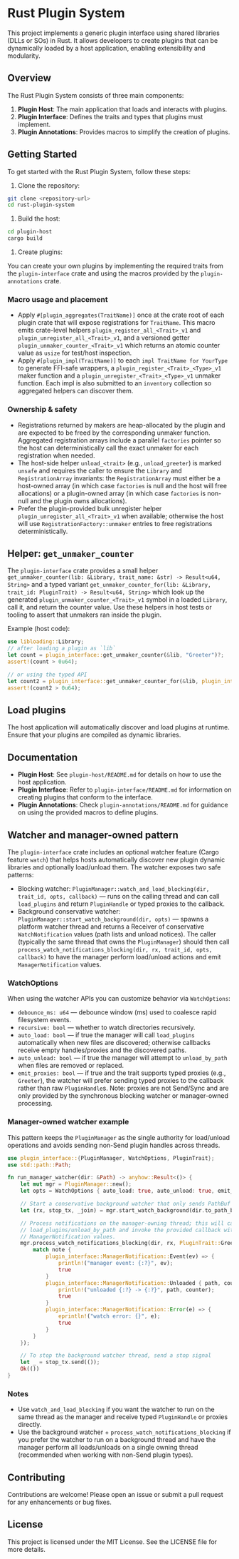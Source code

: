 # Rust Plugin System

This project implements a generic plugin interface using shared libraries (DLLs or SOs) in Rust. It allows developers to create plugins that can be dynamically loaded by a host application, enabling extensibility and modularity.

## Overview

The Rust Plugin System consists of three main components:

1. **Plugin Host**: The main application that loads and interacts with plugins.
2. **Plugin Interface**: Defines the traits and types that plugins must implement.
3. **Plugin Annotations**: Provides macros to simplify the creation of plugins.

## Getting Started

To get started with the Rust Plugin System, follow these steps:

1. Clone the repository:

```bash
git clone <repository-url>
cd rust-plugin-system
```

1. Build the host:

```bash
cd plugin-host
cargo build
```

1. Create plugins:

You can create your own plugins by implementing the required traits from the `plugin-interface` crate and using the macros provided by the `plugin-annotations` crate.

### Macro usage and placement

- Apply `#[plugin_aggregates(TraitName)]` once at the crate root of each plugin crate that will expose registrations for `TraitName`. This macro emits crate-level helpers `plugin_register_all_<Trait>_v1` and `plugin_unregister_all_<Trait>_v1`, and a versioned getter `plugin_unmaker_counter_<Trait>_v1` which returns an atomic counter value as `usize` for test/host inspection.
- Apply `#[plugin_impl(TraitName)]` to each `impl TraitName for YourType` to generate FFI-safe wrappers, a `plugin_register_<Trait>_<Type>_v1` maker function and a `plugin_unregister_<Trait>_<Type>_v1` unmaker function. Each impl is also submitted to an `inventory` collection so aggregated helpers can discover them.

### Ownership & safety

- Registrations returned by makers are heap-allocated by the plugin and are expected to be freed by the corresponding unmaker function. Aggregated registration arrays include a parallel `factories` pointer so the host can deterministically call the exact unmaker for each registration when needed.
- The host-side helper `unload_<trait>` (e.g., `unload_greeter`) is marked `unsafe` and requires the caller to ensure the `Library` and `RegistrationArray` invariants: the `RegistrationArray` must either be a host-owned array (in which case `factories` is null and the host will free allocations) or a plugin-owned array (in which case `factories` is non-null and the plugin owns allocations).
- Prefer the plugin-provided bulk unregister helper `plugin_unregister_all_<Trait>_v1` when available; otherwise the host will use `RegistrationFactory::unmaker` entries to free registrations deterministically.

## Helper: `get_unmaker_counter`

The `plugin-interface` crate provides a small helper `get_unmaker_counter(lib: &Library, trait_name: &str) -> Result<u64, String>` and a typed variant `get_unmaker_counter_for(lib: &Library, trait_id: PluginTrait) -> Result<u64, String>` which look up the generated `plugin_unmaker_counter_<Trait>_v1` symbol in a loaded `Library`, call it, and return the counter value. Use these helpers in host tests or tooling to assert that unmakers ran inside the plugin.

Example (host code):

```rust
use libloading::Library;
// after loading a plugin as `lib`
let count = plugin_interface::get_unmaker_counter(&lib, "Greeter")?;
assert!(count > 0u64);

// or using the typed API
let count2 = plugin_interface::get_unmaker_counter_for(&lib, plugin_interface::PluginTrait::Greeter)?;
assert!(count2 > 0u64);
```

## Load plugins

The host application will automatically discover and load plugins at runtime. Ensure that your plugins are compiled as dynamic libraries.

## Documentation

- **Plugin Host**: See `plugin-host/README.md` for details on how to use the host application.
- **Plugin Interface**: Refer to `plugin-interface/README.md` for information on creating plugins that conform to the interface.
- **Plugin Annotations**: Check `plugin-annotations/README.md` for guidance on using the provided macros to define plugins.

## Watcher and manager-owned pattern

The `plugin-interface` crate includes an optional watcher feature (Cargo feature `watch`) that helps hosts automatically discover new plugin dynamic libraries and optionally load/unload them. The watcher exposes two safe patterns:

- Blocking watcher: `PluginManager::watch_and_load_blocking(dir, trait_id, opts, callback)` — runs on the calling thread and can call `load_plugins` and return `PluginHandle` or typed proxies to the callback.
- Background conservative watcher: `PluginManager::start_watch_background(dir, opts)` — spawns a platform watcher thread and returns a Receiver of conservative `WatchNotification` values (path lists and unload notices). The caller (typically the same thread that owns the `PluginManager`) should then call `process_watch_notifications_blocking(dir, rx, trait_id, opts, callback)` to have the manager perform load/unload actions and emit `ManagerNotification` values.

### WatchOptions

When using the watcher APIs you can customize behavior via `WatchOptions`:

- `debounce_ms: u64` — debounce window (ms) used to coalesce rapid filesystem events.
- `recursive: bool` — whether to watch directories recursively.
- `auto_load: bool` — if true the manager will call `load_plugins` automatically when new files are discovered; otherwise callbacks receive empty handles/proxies and the discovered paths.
- `auto_unload: bool` — if true the manager will attempt to `unload_by_path` when files are removed or replaced.
- `emit_proxies: bool` — if true and the trait supports typed proxies (e.g., `Greeter`), the watcher will prefer sending typed proxies to the callback rather than raw `PluginHandle`s. Note: proxies are not Send/Sync and are only provided by the synchronous blocking watcher or manager-owned processing.

### Manager-owned watcher example

This pattern keeps the `PluginManager` as the single authority for load/unload operations and avoids sending non-Send plugin handles across threads.

```rust
use plugin_interface::{PluginManager, WatchOptions, PluginTrait};
use std::path::Path;

fn run_manager_watcher(dir: &Path) -> anyhow::Result<()> {
    let mut mgr = PluginManager::new();
    let opts = WatchOptions { auto_load: true, auto_unload: true, emit_proxies: false, ..Default::default() };

    // Start a conservative background watcher that only sends PathBuf lists.
    let (rx, stop_tx, _join) = mgr.start_watch_background(dir.to_path_buf(), opts.clone());

    // Process notifications on the manager-owning thread; this will call
    // load_plugins/unload_by_path and invoke the provided callback with
    // ManagerNotification values.
    mgr.process_watch_notifications_blocking(dir, rx, PluginTrait::Greeter, opts, |note| {
        match note {
            plugin_interface::ManagerNotification::Event(ev) => {
                println!("manager event: {:?}", ev);
                true
            }
            plugin_interface::ManagerNotification::Unloaded { path, counter } => {
                println!("unloaded {:?} -> {:?}", path, counter);
                true
            }
            plugin_interface::ManagerNotification::Error(e) => {
                eprintln!("watch error: {}", e);
                true
            }
        }
    });

    // To stop the background watcher thread, send a stop signal
    let _ = stop_tx.send(());
    Ok(())
}
```

### Notes

- Use `watch_and_load_blocking` if you want the watcher to run on the same thread as the manager and receive typed `PluginHandle` or proxies directly.
- Use the background watcher + `process_watch_notifications_blocking` if you prefer the watcher to run on a background thread and have the manager perform all loads/unloads on a single owning thread (recommended when working with non-Send plugin types).

## Contributing

Contributions are welcome! Please open an issue or submit a pull request for any enhancements or bug fixes.

## License

This project is licensed under the MIT License. See the LICENSE file for more details.
